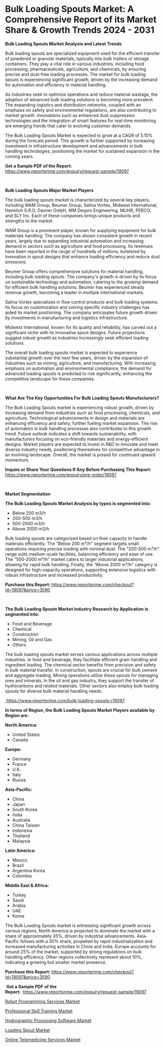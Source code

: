 <p><h1>Bulk Loading Spouts Market: A Comprehensive Report of its Market Share & Growth Trends 2024 - 2031</h1></p><p><strong>Bulk Loading Spouts Market Analysis and Latest Trends</strong></p>
<p><p>Bulk loading spouts are specialized equipment used for the efficient transfer of powdered or granular materials, typically into bulk trailers or storage containers. They play a vital role in various industries, including food processing, pharmaceuticals, agriculture, and chemicals, by ensuring precise and dust-free loading processes. The market for bulk loading spouts is experiencing significant growth, driven by the increasing demand for automation and efficiency in material handling.</p><p>As industries seek to optimize operations and reduce material wastage, the adoption of advanced bulk loading solutions is becoming more prevalent. The expanding logistics and distribution networks, coupled with an emphasis on safety and environmental regulations, are also contributing to market growth. Innovations such as enhanced dust suppression technologies and the integration of smart features for real-time monitoring are emerging trends that cater to evolving customer demands.</p><p>The Bulk Loading Spouts Market is expected to grow at a CAGR of 5.10% during the forecast period. This growth is further supported by increasing investment in infrastructure development and advancements in bulk handling technologies, positioning the market for sustained expansion in the coming years.</p></p>
<p><strong>Get a Sample PDF of the Report:&nbsp;</strong> <a href="https://www.reportprime.com/enquiry/request-sample/19097?utm_campaign=24&utm_medium=2&utm_source=Github&utm_content=ia&utm_term=22112024&utm_id=bulk-loading-spouts">https://www.reportprime.com/enquiry/request-sample/19097</a></p>
<p>&nbsp;</p>
<p><strong>Bulk Loading Spouts Major Market Players</strong></p>
<p><p>The bulk loading spouts market is characterized by several key players, including WAM Group, Beumer Group, Salina Vortex, Midwest International, Hennlich S.R.O, Daxner GmbH, MM Despro Engineering, MUHR, PEBCO, and SLY Inc. Each of these companies brings unique products and strengths to the market.</p><p>WAM Group is a prominent player, known for supplying equipment for bulk materials handling. The company has shown consistent growth in recent years, largely due to expanding industrial automation and increasing demand in sectors such as agriculture and food processing. Its revenues have been reported in the range of hundreds of millions, bolstered by innovation in spout designs that enhance loading efficiency and reduce dust emissions.</p><p>Beumer Group offers comprehensive solutions for material handling, including bulk loading spouts. The company's growth is driven by its focus on sustainable technology and automation, catering to the growing demand for efficient bulk handling solutions. Beumer has experienced steady revenue growth, becoming a leader in multiple international markets.</p><p>Salina Vortex specializes in flow control products and bulk loading systems. Its focus on customization and solving specific industry challenges has aided its market positioning. The company anticipates future growth driven by investments in manufacturing and logistics infrastructure.</p><p>Midwest International, known for its quality and reliability, has carved out a significant niche with its innovative spout designs. Future projections suggest robust growth as industries increasingly seek efficient loading solutions.</p><p>The overall bulk loading spouts market is expected to experience substantial growth over the next few years, driven by the expansion of industries such as mining, agriculture, and manufacturing. With increasing emphasis on automation and environmental compliance, the demand for advanced loading spouts is predicted to rise significantly, enhancing the competitive landscape for these companies.</p></p>
<p>&nbsp;</p>
<p><strong>What Are The Key Opportunities For Bulk Loading Spouts Manufacturers?</strong></p>
<p><p>The Bulk Loading Spouts market is experiencing robust growth, driven by increasing demand from industries such as food processing, chemicals, and agriculture. Technological advancements in design and materials are enhancing efficiency and safety, further fueling market expansion. The rise of automation in bulk handling processes also contributes to this growth trend. Future outlook indicates a shift towards sustainability, with manufacturers focusing on eco-friendly materials and energy-efficient designs. Market players are expected to invest in R&D to innovate and meet diverse industry needs, positioning themselves for competitive advantage in an evolving landscape. Overall, the market is poised for continued upward momentum.</p></p>
<p><strong>Inquire or Share Your Questions If Any Before Purchasing This Report:</strong> <a href="https://www.reportprime.com/enquiry/pre-order/19097?utm_campaign=24&utm_medium=2&utm_source=Github&utm_content=ia&utm_term=22112024&utm_id=bulk-loading-spouts">https://www.reportprime.com/enquiry/pre-order/19097</a></p>
<p>&nbsp;</p>
<p><strong>Market Segmentation</strong></p>
<p><strong>The Bulk Loading Spouts Market Analysis by types is segmented into:</strong></p>
<p><ul><li>Below 200 m3/h</li><li>200-500 m3/h</li><li>500-2000 m3/h</li><li>Above 2000 m3/h</li></ul></p>
<p><p>Bulk loading spouts are categorized based on their capacity to handle materials efficiently. The "Below 200 m³/h" segment targets small operations requiring precise loading with minimal dust. The "200-500 m³/h" range suits medium-scale facilities, balancing efficiency and ease of use. The "500-2000 m³/h" market caters to larger industrial applications, allowing for rapid bulk handling. Finally, the "Above 2000 m³/h" category is designed for high-capacity operations, supporting extensive logistics with robust infrastructure and increased productivity.</p></p>
<p><strong>Purchase this Report:&nbsp;</strong><a href="https://www.reportprime.com/checkout?id=19097&price=3590&utm_campaign=24&utm_medium=2&utm_source=Github&utm_content=ia&utm_term=22112024&utm_id=bulk-loading-spouts">https://www.reportprime.com/checkout?id=19097&price=3590</a></p>
<p>&nbsp;</p>
<p><strong>The Bulk Loading Spouts Market Industry Research by Application is segmented into:</strong></p>
<p><ul><li>Food and Beverage</li><li>Chemical</li><li>Construction</li><li>Mining, Oil and Gas</li><li>Others</li></ul></p>
<p><p>The bulk loading spouts market serves various applications across multiple industries. In food and beverage, they facilitate efficient grain handling and ingredient loading. The chemical sector benefits from precision and safety in bulk material transfer. In construction, spouts are crucial for bulk cement and aggregate loading. Mining operations utilize these spouts for managing ores and minerals. In the oil and gas industry, they support the transfer of hydrocarbons and related materials. Other sectors also employ bulk loading spouts for diverse bulk material handling needs.</p></p>
<p><a href="https://www.reportprime.com/bulk-loading-spouts-r19097?utm_campaign=24&utm_medium=2&utm_source=Github&utm_content=ia&utm_term=22112024&utm_id=bulk-loading-spouts">&nbsp;https://www.reportprime.com/bulk-loading-spouts-r19097</a></p>
<p><strong>In terms of Region, the Bulk Loading Spouts Market Players available by Region are:</strong></p>
<p>
    <p> <strong> North America: </strong>
        <ul>
            <li>United States</li>
            <li>Canada</li>
        </ul>
        </p> 
    <p> <strong> Europe: </strong>
        <ul>
            <li>Germany</li>
            <li>France</li>
            <li>U.K.</li>
            <li>Italy</li>
            <li>Russia</li>
        </ul>
        </p> 
    <p> <strong> Asia-Pacific: </strong>
        <ul>
            <li>China</li>
            <li>Japan</li>
            <li>South Korea</li>
            <li>India</li>
            <li>Australia</li>
            <li>China Taiwan</li>
            <li>Indonesia</li>
            <li>Thailand</li>
            <li>Malaysia</li>
        </ul>
        </p> 
    <p> <strong> Latin America: </strong>
        <ul>
            <li>Mexico</li>
            <li>Brazil</li>
            <li>Argentina Korea</li>
            <li>Colombia</li>
        </ul>
        </p> 
    <p> <strong> Middle East & Africa: </strong>
        <ul>
            <li>Turkey</li>
            <li>Saudi</li>
            <li>Arabia</li>
            <li>UAE</li>
            <li>Korea</li>
        </ul>
    </p>
    </p>
<p><p>The Bulk Loading Spouts market is witnessing significant growth across various regions. North America is projected to dominate the market with a share of approximately 35%, driven by industrial advancements. Asia-Pacific follows with a 30% share, propelled by rapid industrialization and increased manufacturing activities in China and India. Europe accounts for around 25% of the market, supported by strong regulations on bulk handling efficiency. Other regions collectively represent about 10%, indicating a growing but smaller market presence.</p></p>
<p><strong>Purchase this Report: </strong><a href="https://www.reportprime.com/checkout?id=19097&price=3590&utm_campaign=24&utm_medium=2&utm_source=Github&utm_content=ia&utm_term=22112024&utm_id=bulk-loading-spouts">https://www.reportprime.com/checkout?id=19097&price=3590</a></p>
<p>&nbsp;<strong>Get a Sample PDF of the Report:&nbsp;&nbsp;</strong><a href="https://www.reportprime.com/enquiry/request-sample/19097?utm_campaign=24&utm_medium=2&utm_source=Github&utm_content=ia&utm_term=22112024&utm_id=bulk-loading-spouts">https://www.reportprime.com/enquiry/request-sample/19097</a></p>
<p><strong></strong></p>
<p><p><a href="https://issuu.com/reportprime-2/docs/robot-programming-services-market-s_a384032b568a99?utm_campaign=24&utm_medium=2&utm_source=Github&utm_content=ia&utm_term=22112024&utm_id=bulk-loading-spouts">Robot Programming Services Market</a></p><p><a href="https://www.linkedin.com/pulse/analyzing-professional-skill-training-market-expected-4n1mc?utm_campaign=24&utm_medium=2&utm_source=Github&utm_content=ia&utm_term=22112024&utm_id=bulk-loading-spouts">Professional Skill Training Market</a></p><p><a href="https://issuu.com/reportprime-2/docs/hydrographic-processing-software-ma_1c092e47581b36?utm_campaign=24&utm_medium=2&utm_source=Github&utm_content=ia&utm_term=22112024&utm_id=bulk-loading-spouts">Hydrographic Processing Software Market</a></p><p><a href="https://github.com/santosh758595/Market-Research-Report-List-6/blob/main/loading-spout-market.md?utm_campaign=24&utm_medium=2&utm_source=Github&utm_content=ia&utm_term=22112024&utm_id=bulk-loading-spouts">Loading Spout Market</a></p><p><a href="https://www.linkedin.com/pulse/strategic-forecast-online-telemedicine-services-market-qteic?utm_campaign=24&utm_medium=2&utm_source=Github&utm_content=ia&utm_term=22112024&utm_id=bulk-loading-spouts">Online Telemedicine Services Market</a></p></p>